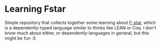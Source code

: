 # Learning Fstar
 Simple repository that collects together some learning about [F-star](https://www.fstar-lang.org/#introduction), which is a dependently-typed language similar to thinks like LEAN or Coq. I don't know much about either, or dependently-languages in general, but this might be fun :3
